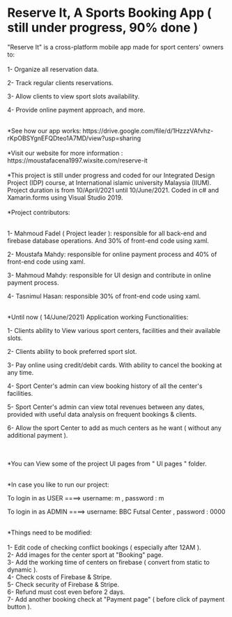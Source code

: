 # Reserve It, A Sports Booking App ( still under progress, 90% done )

"Reserve It" is a cross-platform mobile app made for sport centers' owners to: 
<br /><br />
1- Organize all reservation data.

2- Track regular clients reservations.

3- Allow clients to view sport slots availability.

4- Provide online payment approach, and more.

<br />
*See how our app works: https://drive.google.com/file/d/1HzzzVAfvhz-rKpOBSYgnEFQDteo1A7MD/view?usp=sharing <br />

<br />
*Visit our website for more information : https://moustafacena1997.wixsite.com/reserve-it <br />

<br />
*This project is still under progress and coded for our Integrated Design Project (IDP) course, at International islamic university Malaysia (IIUM).
Project duration is from 10/April/2021 until 10/June/2021. Coded in c# and Xamarin.forms using Visual Studio 2019.<br />


<br />
*Project contributors:
<br /><br />

1- Mahmoud Fadel ( Project leader ): responsible for all back-end and firebase database operations. And 30% of front-end code using xaml.

2- Moustafa Mahdy: responsible for online payment process and 40% of front-end code using xaml.

3- Mahmoud Mahdy: responsible for UI design and contribute in online payment process.

4- Tasnimul Hasan: responsible 30% of front-end code using xaml.

<br />
*Until now ( 14/June/2021) Application working Functionalities:<br />

1- Clients ability to View various sport centers, facilities and their available slots. 

2- Clients ability to book preferred sport slot. 

3- Pay online using credit/debit cards. With ability to cancel the booking at any time.

4- Sport Center's admin can view booking history of all the center's facilities.<br />

5- Sport Center's admin can view total revenues between any dates, provided with useful data analysis on frequent bookings & clients.<br />

6- Allow the sport Center to add as much centers as he want ( without any additional payment ).<br />

<br /><br />
*You can View some of the project UI pages from " UI pages " folder.

<br />
*In case you like to run our project:<br /> 

To login in as USER ====> username: m    , password : m

To login in as ADMIN ====> username: BBC Futsal Center    , password : 0000




<br>
*Things need to be modified: <br>
<br>
1- Edit code of checking conflict bookings ( especially after 12AM ).<br>
2- Add images for the center sport at "Booking" page.<br>
3- Add the working time of centers on firebase ( convert from static to dynamic ).<br>
4- Check costs of Firebase & Stripe.<br>
5- Check security of Firebase & Stripe.<br>
6- Refund must cost even before 2 days.<br>
7- Add another booking check at "Payment page" ( before click of payment button ).


